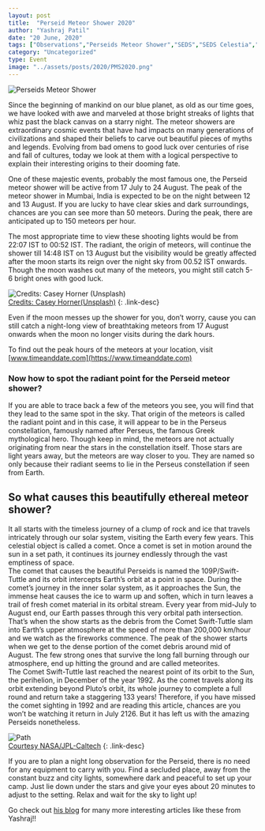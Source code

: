 ```yaml
---
layout: post
title:  "Perseid Meteor Shower 2020"
author: "Yashraj Patil"
date: "20 June, 2020"
tags: ["Observations","Perseids Meteor Shower","SEDS","SEDS Celestia","Skywatching"]
category: "Uncategorized"
type: Event
image: "../assets/posts/2020/PMS2020.png"
---
```


![Perseids Meteor Shower](../assets/posts/2020/PMS2020.png)

Since the beginning of mankind on our blue planet, as old as our time goes, we have looked with awe and marveled at those bright streaks of lights that whiz past the black canvas on a starry night. The meteor showers are extraordinary cosmic events that have had impacts on many generations of civilizations and shaped their beliefs to carve out beautiful pieces of myths and legends. Evolving from bad omens to good luck over centuries of rise and fall of cultures, today we look at them with a logical perspective to explain their interesting origins to their dooming fate.

One of these majestic events, probably the most famous one, the Perseid meteor shower will be active from 17 July to 24 August. The peak of the meteor shower in Mumbai, India is expected to be on the night between 12 and 13 August. If you are lucky to have clear skies and dark surroundings, chances are you can see more than 50 meteors. During the peak, there are anticipated up to 150 meteors per hour.

The most appropriate time to view these shooting lights would be from 22:07 IST to 00:52 IST. The radiant, the origin of meteors, will continue the shower till 14:48 IST on 13 August but the visibility would be greatly affected after the moon starts its reign over the night sky from 00.52 IST onwards. Though the moon washes out many of the meteors, you might still catch 5-6 bright ones with good luck.

![Credits: Casey Horner (Unsplash)](https://i.imgur.com/zzq6XCPm.jpg)\
[Credits: Casey Horner(Unsplash)](https://unsplash.com/photos/EiGewDVyZNw)
{: .link-desc}

Even if the moon messes up the shower for you, don’t worry, cause you can still catch a night-long view of breathtaking meteors from 17 August onwards when the moon no longer visits during the dark hours.

To find out the peak hours of the meteors at your location, visit [www.timeanddate.com](https://www.timeanddate.com)

### Now how to spot the radiant point for the Perseid meteor shower?

If you are able to trace back a few of the meteors you see, you will find that they lead to the same spot in the sky. That origin of the meteors is called the radiant point and in this case, it will appear to be in the Perseus constellation, famously named after Perseus, the famous Greek mythological hero. Though keep in mind, the meteors are not actually originating from near the stars in the constellation itself. Those stars are light years away, but the meteors are way closer to you. They are named so only because their radiant seems to lie in the Perseus constellation if seen from Earth.


## So what causes this beautifully ethereal meteor shower?

It all starts with the timeless journey of a clump of rock and ice that travels intricately through our solar system, visiting the Earth every few years. This celestial object is called a comet. Once a comet is set in motion around the sun in a set path, it continues its journey endlessly through the vast emptiness of space.
\
The comet that causes the beautiful Perseids is named the 109P/Swift-Tuttle and its orbit intercepts Earth’s orbit at a point in space. During the comet’s journey in the inner solar system, as it approaches the Sun, the immense heat causes the ice to warm up and soften, which in turn leaves a trail of fresh comet material in its orbital stream. Every year from mid-July to August end, our Earth passes through this very orbital path intersection. That’s when the show starts as the debris from the Comet Swift-Tuttle slam into Earth’s upper atmosphere at the speed of more than 200,000 km/hour and we watch as the fireworks commence. The peak of the shower starts when we get to the dense portion of the comet debris around mid of August. The few strong ones that survive the long fall burning through our atmosphere, end up hitting the ground and are called meteorites.
\
The Comet Swift-Tuttle last reached the nearest point of its orbit to the Sun, the perihelion, in December of the year 1992. As the comet travels along its orbit extending beyond Pluto’s orbit, its whole journey to complete a full round and return take a staggering 133 years! Therefore, if you have missed the comet sighting in 1992 and are reading this article, chances are you won’t be watching it return in July 2126. But it has left us with the amazing Perseids nonetheless.

![Path](https://i.imgur.com/6ym4OxQl.jpg)\
[Courtesy NASA/JPL-Caltech](https://ssd.jpl.nasa.gov/sbdb.cgi?sstr=109P;old=0;orb=1;cov=0;log=0;cad=0#orb)
{: .link-desc}

If you are to plan a night long observation for the Perseid, there is no need for any equipment to carry with you. Find a secluded place, away from the constant buzz and city lights, somewhere dark and peaceful to set up your camp. Just lie down under the stars and give your eyes about 20 minutes to adjust to the setting. Relax and wait for the sky to light up!

Go check out [his blog](https://siriusnoir.wordpress.com/) for many more interesting articles like these from Yashraj!!